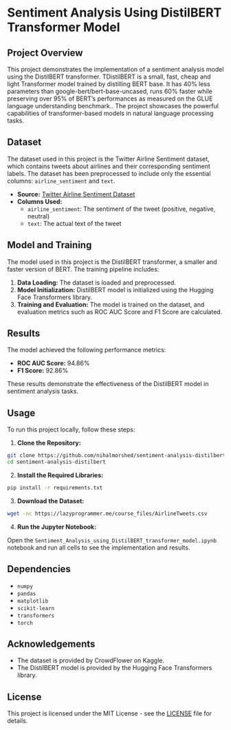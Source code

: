 
# Sentiment Analysis Using DistilBERT Transformer Model

## Project Overview

This project demonstrates the implementation of a sentiment analysis model using the DistilBERT transformer. TDistilBERT is a small, fast, cheap and light Transformer model trained by distilling BERT base. It has 40% less parameters than google-bert/bert-base-uncased, runs 60% faster while preserving over 95% of BERT’s performances as measured on the GLUE language understanding benchmark.. The project showcases the powerful capabilities of transformer-based models in natural language processing tasks.

## Dataset

The dataset used in this project is the Twitter Airline Sentiment dataset, which contains tweets about airlines and their corresponding sentiment labels. The dataset has been preprocessed to include only the essential columns: `airline_sentiment` and `text`.

- **Source:** [Twitter Airline Sentiment Dataset](https://www.kaggle.com/crowdflower/twitter-airline-sentiment)
- **Columns Used:**
  - `airline_sentiment`: The sentiment of the tweet (positive, negative, neutral)
  - `text`: The actual text of the tweet

## Model and Training

The model used in this project is the DistilBERT transformer, a smaller and faster version of BERT. The training pipeline includes:

1. **Data Loading:** The dataset is loaded and preprocessed.
2. **Model Initialization:** DistilBERT model is initialized using the Hugging Face Transformers library.
3. **Training and Evaluation:** The model is trained on the dataset, and evaluation metrics such as ROC AUC Score and F1 Score are calculated.

## Results

The model achieved the following performance metrics:

- **ROC AUC Score:** 94.86%
- **F1 Score:** 92.86%

These results demonstrate the effectiveness of the DistilBERT model in sentiment analysis tasks.

## Usage

To run this project locally, follow these steps:

1. **Clone the Repository:**

```bash
git clone https://github.com/nihalmorshed/sentiment-analysis-distilbert.git
cd sentiment-analysis-distilbert
```

2. **Install the Required Libraries:**

```bash
pip install -r requirements.txt
```

3. **Download the Dataset:**

```bash
wget -nc https://lazyprogrammer.me/course_files/AirlineTweets.csv
```

4. **Run the Jupyter Notebook:**

Open the `Sentiment_Analysis_using_DistilBERT_transformer_model.ipynb` notebook and run all cells to see the implementation and results.

## Dependencies

- `numpy`
- `pandas`
- `matplotlib`
- `scikit-learn`
- `transformers`
- `torch`

## Acknowledgements

- The dataset is provided by CrowdFlower on Kaggle.
- The DistilBERT model is provided by the Hugging Face Transformers library.

## License

This project is licensed under the MIT License - see the [LICENSE](LICENSE) file for details.
